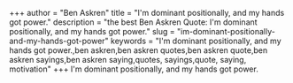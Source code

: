 +++
author = "Ben Askren"
title = "I'm dominant positionally, and my hands got power."
description = "the best Ben Askren Quote: I'm dominant positionally, and my hands got power."
slug = "im-dominant-positionally-and-my-hands-got-power"
keywords = "I'm dominant positionally, and my hands got power.,ben askren,ben askren quotes,ben askren quote,ben askren sayings,ben askren saying,quotes, sayings,quote, saying, motivation"
+++
I'm dominant positionally, and my hands got power.
